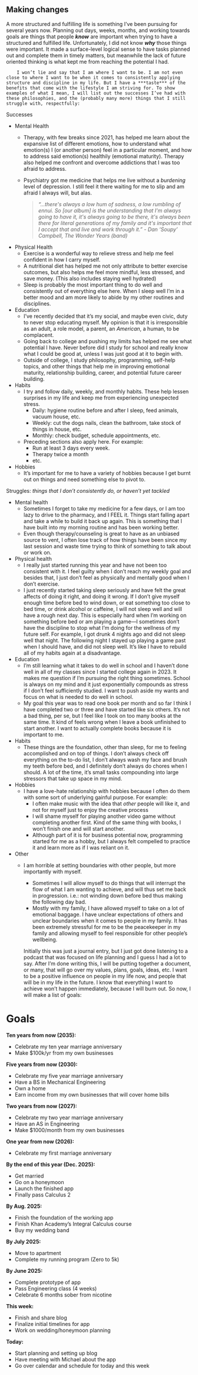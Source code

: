 ## Making changes

A more structured and fulfilling life is something I’ve been pursuing for several years now. Planning out days, weeks, months, and working towards goals are things that people ***know*** are important when trying to have a structured and fulfilled life. Unfortunately, I did not know ***why*** those things were important. It made a surface-level logical sense to have tasks planned out and complete them in timely matters, but meanwhile the lack of future oriented thinking is what kept me from reaching the potential I had.

        I won’t lie and say that I am where I want to be. I am not even close to where I want to be when it comes to consistently applying structure and discipline in my life. But I have a ***taste*** of the benefits that come with the lifestyle I am striving for. To show examples of what I mean, I will list out the successes I’ve had with these philosophies, and the (probably many more) things that I still struggle with, respectfully:

Successes

- Mental Health
    - Therapy, with few breaks since 2021, has helped me learn about the expansive list of different emotions, how to understand what emotion(s) I (or another person) feel in a particular moment, and how to address said emotion(s) healthily (emotional maturity). Therapy also helped me confront and overcome addictions that I was too afraid to address.
    - Psychiatry got me medicine that helps me live without a *burdening* level of depression. I still feel it there waiting for me to slip and am afraid I always will, but alas.
        
        > *“…there's always a low hum of sadness, a low rumbling of ennui. So [our album] is the understanding that I'm always going to have it, it's always going to be there, it's always been there for literal generations of my family and it's important that I accept that and live and work through it.” - Dan ‘Soupy’ Campbell, The Wonder Years (band)*
        > 
- Physical Health
    - Exercise is a wonderful way to relieve stress and help me feel confident in how I carry myself.
    - A nutritional diet has helped me not only attribute to better exercise outcomes, but also helps me feel more mindful, less stressed, and save money. (This also includes staying well hydrated)
    - Sleep is probably the most important thing to do well and consistently out of everything else here. When I sleep well I’m in a better mood and am more likely to abide by my other routines and disciplines.
- Education
    - I’ve recently decided that it’s my social, and maybe even civic, duty to never stop educating myself. My opinion is that it is irresponsible as an adult, a role model, a parent, an *American*, a human, to be complacent.
    - Going back to college and pushing my limits has helped me see what potential I have. Never before did I study for school and really know what I could be good at, unless I was just good at it to begin with.
    - Outside of college, I study philosophy, programming, self-help topics, and other things that help me in improving emotional maturity, relationship building, career, and potential future career building.
- Habits
    - I try and follow daily, weekly, and monthly habits. These help lessen surprises in my life and keep me from experiencing unexpected stress.
        - Daily: hygiene routine before and after I sleep, feed animals, vacuum house, etc.
        - Weekly: cut the dogs nails, clean the bathroom, take stock of things in house, etc.
        - Monthly: check budget, schedule appointments, etc.
    - Preceding sections also apply here. For example:
        - Run at least 3 days every week.
        - Therapy twice a month
        - etc.
- Hobbies
    - It’s important for me to have a variety of hobbies because I get burnt out on things and need something else to pivot to.

Struggles: *things that I don’t consistently do, or haven’t yet tackled*

- Mental health
    - Sometimes I forget to take my medicine for a few days, or I am too lazy to drive to the pharmacy, and I FEEL it. Things start falling apart and take a while to build it back up again. This is something that I have built into my morning routine and has been working better.
    - Even though therapy/counseling is great to have as an unbiased source to vent, I often lose track of how things have been since my last session and waste time trying to think of something to talk about or work on.
- Physical health
    - I really just started running this year and have not been too consistent with it. I feel guilty when I don’t reach my weekly goal and besides that, I just don’t feel as physically and mentally good when I don’t exercise.
    - I just recently started taking sleep seriously and have felt the great affects of doing it right, and doing it wrong. If I don’t give myself enough time before bed to wind down, or eat something too close to bed time, or drink alcohol or caffeine, I will not sleep well and will have a rough next day. This is especially hard when I’m working on something before bed or am playing a game—I sometimes don’t have the discipline to stop what I’m doing for the wellness of my future self. For example, I got drunk 4 nights ago and did not sleep well that night. The following night I stayed up playing a game past when I should have, and did not sleep well. It’s like I have to rebuild all of my habits again at a disadvantage.
- Education
    - I’m still learning what it takes to do well in school and I haven’t done well in all of my classes since I started college again in 2023. It makes me question if I’m pursuing the right thing sometimes. School is always on my mind and it just exponentially compounds as stress if I don’t feel sufficiently studied. I want to push aside my wants and focus on what is needed to do well in school.
    - My goal this year was to read one book per month and so far I think I have completed two or three and have started like six others. It’s not a bad thing, per se, but I feel like I took on too many books at the same time. It kind of feels wrong when I leave a book unfinished to start another. I want to actually complete books because it is important to me.
- Habits
    - These things are the foundation, other than sleep, for me to feeling accomplished and on top of things. I don’t always check off everything on the to-do list, I don’t always wash my face and brush my teeth before bed, and I definitely don’t always do chores when I should. A lot of the time, it’s small tasks compounding into large stressors that take up space in my mind.
- Hobbies
    - I have a love-hate relationship with hobbies because I often do them with some sort of underlying gainful purpose. For example:
        - I often make music with the idea that *other* people will like it, and not for myself just to enjoy the creative process
        - I will shame myself for playing another video game without completing another first. Kind of the same thing with books, I won’t finish one and will start another.
        - Although part of it is for business potential now, programming started for me as a hobby, but I always felt compelled to practice it and learn more as if I was reliant on it.
- Other
    - I am horrible at setting boundaries with other people, but more importantly with myself.
        - Sometimes I will allow myself to do things that will interrupt the flow of what I am wanting to achieve, and will thus set me back in progression. i.e.: not winding down before bed thus making the following day bad.
        - Mostly with my family, I have allowed myself to take on a lot of emotional baggage. I have unclear expectations of others and unclear boundaries when it comes to people in my family. It has been extremely stressful for me to be the peacekeeper in my family and allowing myself to feel responsible for other people’s wellbeing.

        Initially this was just a journal entry, but I just got done listening to a podcast that was focused on life planning and I guess I had a lot to say. After I’m done writing this, I will be putting together a document, or many, that will go over my values, plans, goals, ideas, etc. I want to be a positive influence on people in my life now, and people that will be in my life in the future. I know that everything I want to achieve won’t happen immediately, because I will burn out. So now, I will make a list of goals:

# Goals

**Ten years from now (2035):**

- Celebrate my ten year marriage anniversary
- Make $100k/yr from my own businesses

**Five years from now (2030):**

- Celebrate my five year marriage anniversary
- Have a BS in Mechanical Engineering
- Own a home
- Earn income from my own businesses that will cover home bills

**Two years from now (2027):**

- Celebrate my two year marriage anniversary
- Have an AS in Engineering
- Make $1000/month from my own businesses

**One year from now (2026):**

- Celebrate my first marriage anniversary

**By the end of this year (Dec. 2025):**

- Get married
- Go on a honeymoon
- Launch the finished app
- Finally pass Calculus 2

**By Aug. 2025:**

- Finish the foundation of the working app
- Finish Khan Academy’s Integral Calculus course
- Buy my wedding band

**By July 2025:**

- Move to apartment
- Complete my running program (Zero to 5k)

**By June 2025:**

- Complete prototype of app
- Pass Engineering class (4 weeks)
- Celebrate 6 months sober from nicotine

**This week:**

- Finish and share blog
- Finalize initial timelines for app
- Work on wedding/honeymoon planning

**Today:**

- Start planning and setting up blog
- Have meeting with Michael about the app
- Go over calendar and schedule for today and this week

